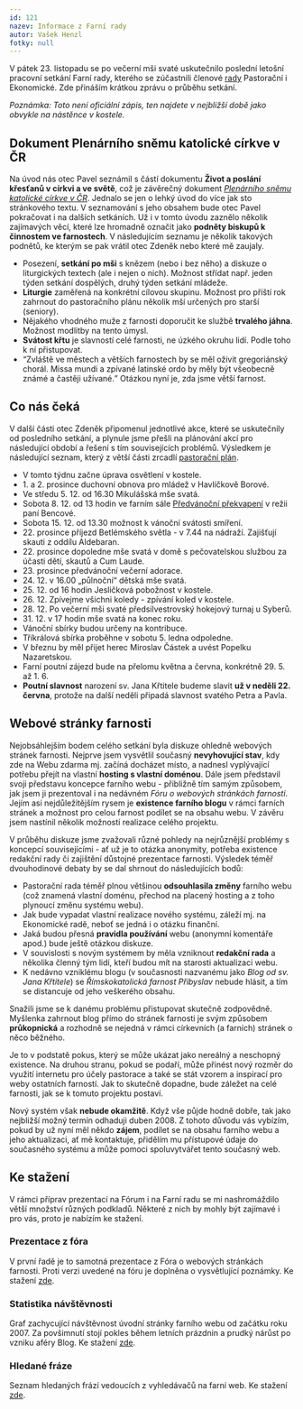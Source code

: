 ```yaml
---
id: 121
nazev: Informace z Farní rady
autor: Vašek Henzl
fotky: null
---
```

<!-- Generated by XStandard version 2.0.0.0 on 2007-11-27T12:04:17 -->

<p>V pátek 23. listopadu se po večerní mši svaté uskutečnilo poslední letošní pracovní setkání Farní rady, kterého se zúčastnili členové <a href="./?page=5" title="Seznam členů obou rad.">rady</a> Pastorační i Ekonomické. Zde přináším krátkou zprávu o průběhu setkání.</p>
<p><em>Poznámka: Toto není oficiální zápis, ten najdete v nejbližší době jako obvykle na nástěnce v kostele.</em></p>
<h2 class="left">Dokument Plenárního sněmu katolické církve v ČR</h2>
<p>Na úvod nás otec Pavel seznámil s částí dokumentu <strong>Život a poslání křesťanů v církvi a ve světě</strong>, což je závěrečný dokument <em><a href="http://snem.cirkev.cz/" title="Oficiální stránky Plenárního sněmu">Plenárního sněmu katolické církve v ČR</a></em>. Jednalo se jen o lehký úvod do více jak sto stránkového textu. V seznamování s jeho obsahem bude otec Pavel pokračovat i na dalších setkáních. Už i v tomto úvodu zaznělo několik zajímavých věcí, které lze hromadně označit jako <strong>podněty biskupů k činnostem ve farnostech</strong>. V následujícím seznamu je několik takových podnětů, ke kterým se pak vrátil otec Zdeněk nebo které mě zaujaly.</p>
<ul>
	<li>Posezení, <strong>setkání po mši</strong> s knězem (nebo i bez něho) a diskuze o liturgických textech (ale i nejen o nich). Možnost střídat např. jeden týden setkání dospělých, druhý týden setkání mládeže.</li>
	<li><strong>Liturgie</strong> zaměřená na konkrétní cílovou skupinu. Možnost pro příští rok zahrnout do pastoračního plánu několik mší určených pro starší (seniory).</li>
	<li>Nějakého vhodného muže z farnosti doporučit ke službě <strong>trvalého jáhna</strong>. Možnost modlitby na tento úmysl.</li>
	<li><strong>Svátost křtu</strong> je slavností celé farnosti, ne úzkého okruhu lidí. Podle toho k ní přistupovat.</li>
	<li><q>Zvláště ve městech a větších farnostech by se měl oživit gregoriánský chorál. Missa mundi a zpívané latinské ordo by měly být všeobecně známé a častěji užívané.</q> Otázkou nyní je, zda jsme větší farnost.</li>
</ul>
<h2 class="left">Co nás čeká</h2>
<p>V další části otec Zdeněk připomenul jednotlivé akce, které se uskutečnily od posledního setkání, a plynule jsme přešli na plánování akcí pro následující období a řešení s tím souvisejících problémů. Výsledkem je následující seznam, který z větší části zrcadlí <a href="./?page=4">pastorační plán</a>.</p>
<ul>
	<li>V tomto týdnu začne úprava osvětlení v kostele.</li>
	<li>1. a 2. prosince duchovní obnova pro mládež v Havlíčkově Borové.</li>
	<li>Ve středu 5. 12. od 16.30 Mikulášská mše svatá.</li>
	<li>Sobota 8. 12. od 13 hodin ve farním sále <a href="/?page=1&amp;id=62" title="Pozvánka na akci.">Předvánoční překvapení</a> v režii paní Bencové.</li>
	<li>Sobota 15. 12. od 13.30 možnost k vánoční svátosti smíření.</li>
	<li>22. prosince příjezd Betlémského světla - v 7.44 na nádraží. Zajišťují skauti z oddílu Aldebaran.</li>
	<li>22. prosince dopoledne mše svatá v domě s pečovatelskou službou za účasti dětí, skautů a Cum Laude.</li>
	<li>23. prosince předvánoční večerní adorace.</li>
	<li>24. 12. v 16.00 „půlnoční“ dětská mše svatá.</li>
	<li>25. 12. od 16 hodin Jesličková pobožnost v kostele.</li>
	<li>26. 12. Zpívejme všichni koledy - zpívání koled v kostele.</li>
	<li>28. 12. Po večerní mši svaté předsilvestrovský hokejový turnaj u Syberů.</li>
	<li>31. 12. v 17 hodin mše svatá na konec roku.</li>
	<li>Vánoční sbírky budou určeny na kontribuce.</li>
	<li>Tříkrálová sbírka proběhne v sobotu 5. ledna odpoledne.</li>
	<li>V březnu by měl přijet herec Miroslav Částek a uvést Popelku Nazaretskou.</li>
	<li>Farní poutní zájezd bude na přelomu května a června, konkrétně 29. 5. až 1. 6.</li>
	<li><strong>Poutní slavnost</strong> narození sv. Jana Křtitele budeme slavit <strong>už v neděli 22. června</strong>, protože na další neděli připadá slavnost svatého Petra a Pavla.</li>
</ul>
<h2 class="left">Webové stránky farnosti</h2>
<p>Nejobsáhlejším bodem celého setkání byla diskuze ohledně webových stránek farnosti. Nejprve jsem vysvětlil současný <strong>nevyhovující stav</strong>, kdy zde na Webu zdarma mj. začíná docházet místo, a nadnesl vyplývající potřebu přejít na vlastní <strong>hosting s vlastní doménou</strong>. Dále jsem představil svoji představu koncepce farního webu - přibližně tím samým způsobem, jak jsem ji prezentoval i na nedávném <em>Fóru o webových stránkách farnosti</em>. Jejím asi nejdůležitějším rysem je <strong>existence farního blogu</strong> v rámci farních stránek a možnost pro celou farnost podílet se na obsahu webu. V závěru jsem nastínil několik možností realizace celého projektu.</p>
<p>V průběhu diskuze jsme zvažovali různé pohledy na nejrůznější problémy s koncepcí souvisejícími - ať už je to otázka anonymity, potřeba existence redakční rady či zajištění důstojné prezentace farnosti. Výsledek téměř dvouhodinové debaty by se dal shrnout do následujících bodů:</p>
<ul>
	<li>Pastorační rada téměř plnou většinou <strong>odsouhlasila změny</strong> farního webu (což znamená vlastní doménu, přechod na placený hosting a z toho plynoucí změnu systému webu).</li>
	<li>Jak bude vypadat vlastní realizace nového systému, záleží mj. na Ekonomické radě, neboť se jedná i o otázku finanční.</li>
	<li>Jaká budou přesná <strong>pravidla používání</strong> webu (anonymní komentáře apod.) bude ještě otázkou diskuze.</li>
	<li>V souvislosti s novým systémem by měla vzniknout <strong>redakční rada</strong> a několika členný tým lidí, kteří budou mít na starosti aktualizaci webu.</li>
	<li>K nedávno vzniklému blogu (v současnosti nazvanému jako <em>Blog od sv. Jana Křtitele</em>) se <em>Římskokatolická farnost Přibyslav</em> nebude hlásit, a tím se distancuje od jeho veškerého obsahu.</li>
</ul>
<p>Snažili jsme se k danému problému přistupovat skutečně zodpovědně. Myšlenka zahrnout blog přímo do stránek farnosti je svým způsobem <strong>průkopnická</strong> a rozhodně se nejedná v rámci církevních (a farních) stránek o něco běžného.</p>
<p>Je to v podstatě pokus, který se může ukázat jako nereálný a neschopný existence. Na druhou stranu, pokud se podaří, může přinést nový rozměr do využití internetu pro účely pastorace a také se stát vzorem a inspirací pro weby ostatních farností. Jak to skutečně dopadne, bude záležet na celé farnosti, jak se k tomuto projektu postaví.</p>
<p>Nový systém však <strong>nebude okamžitě</strong>. Když vše půjde hodně dobře, tak jako nejbližší možný termín odhaduji duben 2008. Z tohoto důvodu vás vybízím, pokud by už nyní měl někdo <strong>zájem</strong>, podílet se na obsahu farního webu a jeho aktualizaci, ať mě kontaktuje, přidělím mu přístupové údaje do současného systému a může pomoci spoluvytvářet tento současný web.</p>
<h2 class="left">Ke stažení</h2>
<p>V rámci příprav prezentací na Fórum i na Farní radu se mi nashromáždilo větší množství různých podkladů. Některé z nich by mohly být zajímavé i pro vás, proto je nabízím ke stažení.</p>
<h3 class="left">Prezentace z fóra</h3>
<p>V první řadě je to samotná prezentace z Fóra o webových stránkách farnosti. Proti verzi uvedené na fóru je doplněna o vysvětlující poznámky. Ke stažení <a href="/dokumenty/prezentace.pdf" title="Ve formátu PDF.">zde</a>.</p>
<h3 class="left">Statistika návštěvnosti</h3>
<p>Graf zachycující návštěvnost úvodní stránky farního webu od začátku roku 2007. Za povšimnutí stojí pokles během letních prázdnin a prudký nárůst po vzniku aféry Blog. Ke stažení <a href="/dokumenty/navstevnost.pdf" title="Ve formátu PDF.">zde</a>.</p>
<h3 class="left">Hledané fráze</h3>
<p>Seznam hledaných frází vedoucích z vyhledávačů na farní web. Ke stažení <a href="/dokumenty/vyhledavace.pdf" title="Ve formátu PDF.">zde</a>.</p>
